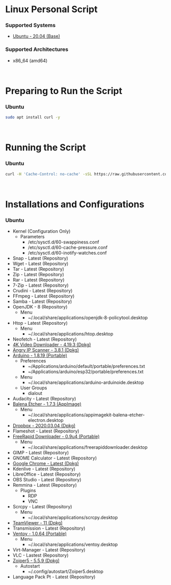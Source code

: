 # Linux Personal Script

### Supported Systems
- [Ubuntu - 20.04 (Base)](https://ubuntu.com/download)

### Supported Architectures
- x86_64 (amd64)

<br/>

# Preparing to Run the Script

### Ubuntu
```bash
sudo apt install curl -y
```

<br/>

# Running the Script

### Ubuntu
```bash
curl -H 'Cache-Control: no-cache' -sSL https://raw.githubusercontent.com/daniloancilotto/linux-personal-script/master/ubuntu.sh | bash
```

<br/>

# Installations and Configurations

### Ubuntu
- Kernel (Configuration Only)
  - Parameters
    - /etc/sysctl.d/60-swappiness.conf
    - /etc/sysctl.d/60-cache-pressure.conf
    - /etc/sysctl.d/60-inotify-watches.conf
- Snap - Latest (Repository)
- Wget - Latest (Repository)
- Tar - Latest (Repository)
- Zip - Latest (Repository)
- Rar - Latest (Repository)
- 7-Zip - Latest (Repository)
- Crudini - Latest (Repository)
- FFmpeg - Latest (Repository)
- Samba - Latest (Repository)
- OpenJDK - 8 (Repository)
  - Menu
    - ~/.local/share/applications/openjdk-8-policytool.desktop
- Htop - Latest (Repository)
  - Menu
    - ~/.local/share/applications/htop.desktop
- Neofetch - Latest (Repository)
- [4K Video Downloader - 4.19.3 (Dpkg)](https://www.4kdownload.com/downloads)
- [Angry IP Scanner - 3.8.1 (Dpkg)](https://angryip.org/download/)
- [Arduino - 1.8.19 (Portable)](https://www.arduino.cc/en/Main/Software)
  - Preferences
    - ~/Applications/arduino/default/portable/preferences.txt
    - ~/Applications/arduino/esp32/portable/preferences.txt
  - Menu
    - ~/.local/share/applications/arduino-arduinoide.desktop
  - User Groups
    - dialout
- Audacity - Latest (Repository)
- [Balena Etcher - 1.7.3 (AppImage)](https://www.balena.io/etcher/)
  - Menu
    - ~/.local/share/applications/appimagekit-balena-etcher-electron.desktop
- [Dropbox - 2020.03.04 (Dpkg)](https://www.dropbox.com/install)
- Flameshot - Latest (Repository)
- [FreeRapid Downloader - 0.9u4 (Portable)](http://wordrider.net/freerapid/download.htm)
  - Menu
    - ~/.local/share/applications/freerapiddownloader.desktop
- GIMP - Latest (Repository)
- GNOME Calculator - Latest (Repository)
- [Google Chrome - Latest (Dpkg)](https://www.google.com/chrome/)
- Kdenlive - Latest (Repository)
- LibreOffice - Latest (Repository)
- OBS Studio - Latest (Repository)
- Remmina - Latest (Repository)
  - Plugins
    - RDP
    - VNC
- Scrcpy - Latest (Repository)
  - Menu
    - ~/.local/share/applications/scrcpy.desktop
- [TeamViewer - 11 (Dpkg)](https://www.teamviewer.com/en-us/download/previous-versions/)
- Transmission - Latest (Repository)
- [Ventoy - 1.0.64 (Portable)](https://www.ventoy.net/en/download.html)
  - Menu
    - ~/.local/share/applications/ventoy.desktop
- Virt-Manager - Latest (Repository)
- VLC - Lastest (Repository)
- [Zoiper5 - 5.5.9 (Dpkg)](https://www.zoiper.com/en/voip-softphone/download/current)
  - Autostart
    - ~/.config/autostart/Zoiper5.desktop
- Language Pack Pt - Latest (Repository)